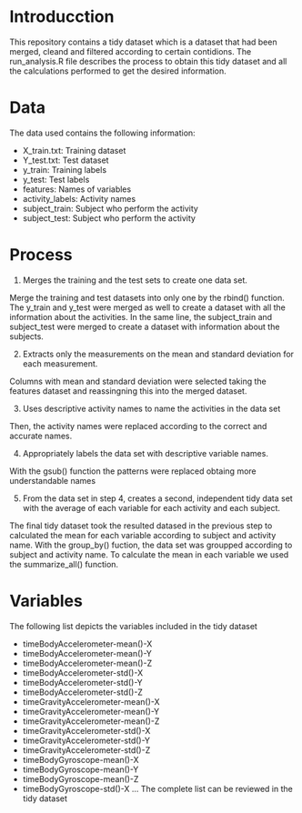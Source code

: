 # Introducction
This repository contains a tidy dataset which is a dataset that had been merged, cleand and filtered according to certain contidions.
The run_analysis.R file describes the process to obtain this tidy dataset and all the calculations performed to get the desired information.

# Data
The data used contains the following information:
- X_train.txt: Training dataset
- Y_test.txt: Test dataset
- y_train: Training labels
- y_test: Test labels
- features: Names of variables
- activity_labels: Activity names
- subject_train: Subject who perform the activity
- subject_test: Subject who perform the activity

# Process
1. Merges the training and the test sets to create one data set.

Merge the training and test datasets into only one by the rbind() function. The y_train and y_test were merged as well to create a dataset with all the information about the activities.
In the same line, the subject_train and subject_test were merged to create a dataset with information about the subjects. 

2. Extracts only the measurements on the mean and standard deviation for each measurement.  

Columns with mean and standard deviation were selected taking the features dataset and reassingning this into the merged dataset.

3. Uses descriptive activity names to name the activities in the data set

Then, the activity names were replaced according to the correct and accurate names.

4. Appropriately labels the data set with descriptive variable names. 

With the gsub() function the patterns were replaced obtaing more understandable names

5. From the data set in step 4, creates a second, independent tidy data set with the average of each variable for each activity and each subject.

The final tidy dataset took the resulted datased in the previous step to calculated the mean for each variable according to subject and activity name. With the group_by() fuction, the data set was groupped according to subject and activity name. To calculate the mean in each variable we used the summarize_all() function. 

# Variables
The following list depicts the variables included in the tidy dataset

* timeBodyAccelerometer-mean()-X
* timeBodyAccelerometer-mean()-Y
* timeBodyAccelerometer-mean()-Z
* timeBodyAccelerometer-std()-X
* timeBodyAccelerometer-std()-Y
* timeBodyAccelerometer-std()-Z
* timeGravityAccelerometer-mean()-X
* timeGravityAccelerometer-mean()-Y
* timeGravityAccelerometer-mean()-Z
* timeGravityAccelerometer-std()-X
* timeGravityAccelerometer-std()-Y
* timeGravityAccelerometer-std()-Z
* timeBodyGyroscope-mean()-X
* timeBodyGyroscope-mean()-Y
* timeBodyGyroscope-mean()-Z
* timeBodyGyroscope-std()-X
...
The complete list can be reviewed in the tidy dataset
